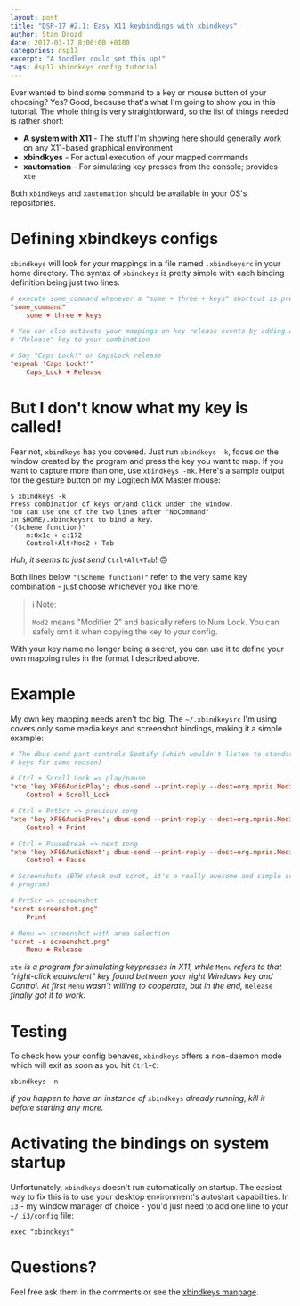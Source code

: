 ```yaml
---
layout: post
title: "DSP-17 #2.1: Easy X11 keybindings with xbindkeys"
author: Stan Drozd
date: 2017-03-17 8:00:00 +0100
categories: dsp17
excerpt: "A toddler could set this up!"
tags: dsp17 xbindkeys config tutorial
---
```

Ever wanted to bind some command to a key or mouse button of your choosing? Yes?
Good, because that's what I'm going to show you in this tutorial. The whole
thing is very straightforward, so the list of things needed is rather short:
* **A system with X11** - The stuff I'm showing here should generally work on
  any X11-based graphical environment
* **xbindkyes** - For actual execution of your mapped commands
* **xautomation** - For simulating key presses from the console; provides `xte`

Both `xbindkeys` and `xautomation` should be available in your OS's
repositories.

# Defining xbindkeys configs
`xbindkeys` will look for your mappings in a file named `.xbindkeysrc` in your
home directory. The syntax of `xbindkeys` is pretty simple with each binding
definition being just two lines:

```conf
# execute some_command whenever a "some + three + keys" shortcut is pressed
"some_command"
    some + three + keys

# You can also activate your mappings on key release events by adding an extra
# "Release" key to your combination

# Say "Caps Lock!" on CapsLock release
"espeak 'Caps Lock!'"
    Caps_Lock + Release
```

# But I don't know what my key is called!
Fear not, `xbindkeys` has you covered. Just run `xbindkeys -k`, focus on the
window created by the program and press the key you want to map. If you want to
capture more than one, use `xbindkeys -mk`. Here's a sample
output for the gesture button on my Logitech MX Master mouse:
```plaintext
$ xbindkeys -k
Press combination of keys or/and click under the window.
You can use one of the two lines after "NoCommand"
in $HOME/.xbindkeysrc to bind a key.
"(Scheme function)"
    m:0x1c + c:172
    Control+Alt+Mod2 + Tab
```
*Huh, it seems to just send* `Ctrl+Alt+Tab`! :upside_down_face:

Both lines below `"(Scheme function)"` refer to the very same key combination -
just choose whichever you like more.

> :information_source: Note:
>
> `Mod2` means "Modifier 2" and basically refers to Num Lock. You can safely
> omit it when copying the key to your config.

With your key name no longer being a secret, you can use it to define your own
mapping rules in the format I described above.

# Example
My own key mapping needs aren't too big. The `~/.xbindkeysrc` I'm using covers
only some media keys and screenshot bindings, making it a simple example:

```conf
# The dbus-send part controls Spotify (which wouldn't listen to standard media
# keys for some reason)

# Ctrl + Scroll Lock => play/pause
"xte 'key XF86AudioPlay'; dbus-send --print-reply --dest=org.mpris.MediaPlayer2.spotify /org/mpris/MediaPlayer2 org.mpris.MediaPlayer2.Player.PlayPause"
    Control + Scroll_Lock

# Ctrl + PrtScr => previous song
"xte 'key XF86AudioPrev'; dbus-send --print-reply --dest=org.mpris.MediaPlayer2.spotify /org/mpris/MediaPlayer2 org.mpris.MediaPlayer2.Player.Previous"
    Control + Print

# Ctrl + PauseBreak => next song
"xte 'key XF86AudioNext'; dbus-send --print-reply --dest=org.mpris.MediaPlayer2.spotify /org/mpris/MediaPlayer2 org.mpris.MediaPlayer2.Player.Next"
    Control + Pause

# Screenshots (BTW check out scrot, it's a really awesome and simple screenshot
# program)

# PrtScr => screenshot
"scrot screenshot.png"
    Print

# Menu => screenshot with area selection
"scrot -s screenshot.png"
    Menu + Release
```
`xte` *is a program for simulating keypresses in X11, while* `Menu` *refers to that
"right-click equivalent" key found between your right Windows key and Control.
At first* `Menu` *wasn't willing to cooperate, but in the end,* `Release` *finally got
it to work.*

# Testing
To check how your config behaves, `xbindkeys` offers a non-daemon mode which
will exit as soon as you hit `Ctrl+C`:
```shell
xbindkeys -n
```
*If you happen to have an instance of* `xbindkeys` *already running, kill it
before starting any more.*

# Activating the bindings on system startup
Unfortunately, `xbindkeys` doesn't run automatically on startup.  The easiest
way to fix this is to use your desktop environment's autostart
capabilities. In `i3` - my window manager of choice - you'd just need to add one
line to your `~/.i3/config` file:
```shell
exec "xbindkeys"
```

# Questions?
Feel free ask them in the comments or see the [xbindkeys
manpage](https://linux.die.net/man/1/xbindkeys).
